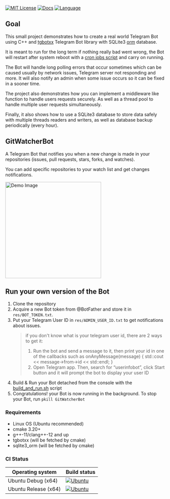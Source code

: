 [![MIT License](https://img.shields.io/badge/license-MIT-yellow)](https://github.com/baderouaich/GitWatcherBot/blob/main/LICENSE)
[![Docs](https://codedocs.xyz/doxygen/doxygen.svg)](https://baderouaich.github.io/GitWatcherBot)
[![Language](https://img.shields.io/badge/C++-23-blue.svg?style=flat&logo=c%2B%2B)](https://img.shields.io/badge/C++-23-blue.svg?style=flat&logo=c%2B%2B)

## Goal
This small project demonstrates how to create a real world Telegram Bot using C++ and [tgbotxx](https://github.com/baderouaich/tgbotxx) Telegram Bot library with SQLite3 [orm](https://github.com/fnc12/sqlite_orm) database.

It is meant to run for the long term if nothing really bad went wrong, the Bot will restart after system reboot with a [cron jobs script](./cron_jobs.sh) and carry on running.

The Bot will handle long polling errors that occur sometimes which can be caused usually by network issues, Telegram server not responding and more. It will also notify an admin when some issue occurs so it can be fixed in a sooner time.

The project also demonstrates how you can implement a middleware like function to handle users requests securely. As well as a thread pool to handle multiple user requests simultaneously. 

Finally, it also shows how to use a SQLite3 database to store data safely with multiple threads readers and writers, as well as database backup periodically (every hour). 


## GitWatcherBot
A Telegram Bot that notifies you when a new change is made in your repositories (issues, pull requests, stars, forks, and watches).

You can add specific repositories to your watch list and get changes notifications.

<img src="https://i.ibb.co/XDXV2PZ/NEW.jpg" alt="Demo Image" width="300">

## Run your own version of the Bot
1. Clone the repository
3. Acquire a new Bot token from @BotFather and store it in `res/BOT_TOKEN.txt`.
4. Put your Telegram User ID in `res/ADMIN_USER_ID.txt` to get notifications about issues. 
      > if you don't know what is your telegram user id, there are 2 ways to get it:
      > 1. Run the bot and send a message to it, then print your id in one of the callbacks such as onAnyMessage(message) { std::cout << message->from->id << std::endl; }
      > 2. Open Telegram app. Then, search for “userinfobot”, click Start button and it will prompt the bot to display your user ID
6. Build & Run your Bot detached from the console with the [build_and_run.sh](./build_and_run.sh) script
8. Congratulations! your Bot is now running in the background. To stop your Bot, run `pkill GitWatcherBot`

### Requirements
- Linux OS (Ubuntu recommended)
- cmake 3.20+
- g++-11/clang++-12 and up
- tgbotxx (will be fetched by cmake)
- sqlite3_orm (will be fetched by cmake)

### CI Status

| Operating system | Build status                                                                                                                                                                                      |
|------------------|---------------------------------------------------------------------------------------------------------------------------------------------------------------------------------------------------|
| Ubuntu Debug (x64) | [![Ubuntu](https://img.shields.io/github/actions/workflow/status/baderouaich/GitWatcherBot/build-ubuntu-debug.yml?branch=main)](https://github.com/baderouaich/GitWatcherBot/actions/workflows/build-ubuntu-debug.yml)    |
| Ubuntu Release (x64) | [![Ubuntu](https://img.shields.io/github/actions/workflow/status/baderouaich/GitWatcherBot/build-ubuntu-release.yml?branch=main)](https://github.com/baderouaich/GitWatcherBot/actions/workflows/build-ubuntu-release.yml)    |
